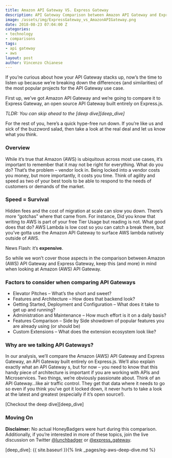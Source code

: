 ```yaml
---
title: Amazon API Gateway VS. Express Gateway
description: API Gateway Comparison between Amazon API Gateway and Express Gateway on features, pricing and more.
image: /assets/img/ExpressGateway_vs_AmazonAPIGateway.png
date: 2018-08-23 07:04:00 Z
categories:
- technology
- comparisons
tags:
- api gateway
- aws
layout: post
author: Vincenzo Chianese
---
```


If you’re curious about how your API Gateway stacks up, now’s the time to listen up because we’re breaking down the differences (and similarities) of the most popular projects for the API Gateway use case.

<!--excerpt-->

First up, we’ve got Amazon API Gateway and we’re going to compare it to Express Gateway, an open source API Gateway built entirely on Express.js.

_TLDR: You can skip ahead to the [deep dive][deep_dive]_


For the rest of you, here’s a quick hype-free run down. If you’re like us and sick of the buzzword salad, then take a look at the real deal and let us know what you think.

### Overview

While it’s true that Amazon (AWS) is ubiquitous across most use cases, it’s important to remember that it may not be right for everything. What do you do? That’s the problem – vendor lock in. Being locked into a vendor costs you money, but more importantly, it costs you time. Think of agility and speed as two of your best tools to be able to respond to the needs of customers or demands of the market.

### Speed = Survival

Hidden fees and the cost of migration at scale can slow you down. There’s more “gotchas” where that came from. For instance,  Did you know that writing to AWS is part of your free Tier Usage but reading is not. What good does that do? AWS Lambda is low cost so you can catch a break there, but you’ve gotta use the Amazon API Gateway to surface AWS lambda natively outside of AWS.

News Flash: it’s **expensive**.

So while we won’t cover those aspects in the comparison between Amazon (AWS) API Gateway and Express Gateway, keep this (and more) in mind when looking at Amazon (AWS) API Gateway.

### Factors to consider when comparing API Gateways

* Elevator Pitches – What’s the short and sweet?
* Features and Architecture – How does that backend look?
* Getting Started, Deployment and Configuration – What does it take to get up and running?
* Administration and Maintenance – How much effort is it on a daily basis?
* Features Comparison – Side by Side showdown of popular features you are already using (or should be)
* Custom Extensions – What does the extension ecosystem look like?

### Why are we talking API Gateways?

In our analysis, we’ll compare the Amazon (AWS) API Gateway and Express Gateway, an API Gateway built entirely on Express.js. We’ll also explain exactly what an API Gateway s, but for now – you need to know that this handy piece of architecture is important if you are working with APIs and Microservices. Two things, we’re obviously passionate about. Think of an API Gateway…like air traffic control. They get that data where it needs to go so even if you think you’ve got it locked down, it never hurts to take a look at the latest and greatest (especially if it’s open source!).

[Checkout the deep dive][deep_dive]

### Moving On

**Disclaimer:** No actual HoneyBadgers were hurt during this comparison. Additionally, if you’re interested in more of these topics, join the live discussion on Twitter [@lunchbadger](https://twitter.com/lunchbadger) or [@express_gateway](https://twitter.com/express_gateway).

[deep_dive]: {{ site.baseurl }}{% link _pages/eg-aws-deep-dive.md %}
